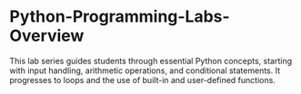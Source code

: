 # Python-Programming-Labs-Overview
This lab series guides students through essential Python concepts, starting with input handling, arithmetic operations, and conditional statements. It progresses to loops and the use of built-in and user-defined functions. 
